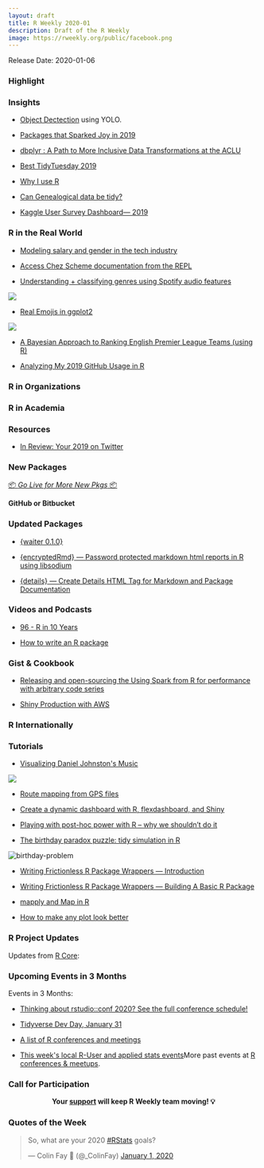 ```yaml
---
layout: draft
title: R Weekly 2020-01
description: Draft of the R Weekly
image: https://rweekly.org/public/facebook.png
---
```


Release Date: 2020-01-06

###  Highlight



### Insights

* [Object Dectection](https://heartbeat.fritz.ai/object-detection-in-just-3-lines-of-r-code-using-tiny-yolo-b5a16e50e8a0) using YOLO.

+ [Packages that Sparked Joy in 2019](https://www.rostrum.blog/2019/12/27/pkgs-2019/)

+ [dbplyr : A Path to More Inclusive Data Transformations at the ACLU](https://medium.com/aclu-tech-analytics/dbplyr-a-path-to-more-inclusive-data-transformations-at-the-aclu-5e6af21f4042)

+ [Best TidyTuesday 2019](https://cedricscherer.netlify.com/2019/12/30/best-tidytuesday-2019/)

+ [Why I use R](https://blog.shotwell.ca/posts/why_i_use_r/)

+ [Can Genealogical data be tidy?](https://r-house.netlify.com/2019/12/30/can-genealogical-data-be-tidy/)

+ [Kaggle User Survey Dashboard— 2019](https://towardsdatascience.com/kaggle-user-survey-2019-326e187ff207)

### R in the Real World

+ [Modeling salary and gender in the tech industry](https://juliasilge.com/blog/salary-gender/)

+ [Access Chez Scheme documentation from the REPL](https://www.travishinkelman.com/post/access-chez-scheme-documentation-from-repl/)

+ [Understanding + classifying genres using Spotify audio features](https://www.kaylinpavlik.com/classifying-songs-genres/)

![](https://raw.githubusercontent.com/rweekly/image/master/2020-01-06/audio-feature-density.png)

+ [Real Emojis in ggplot2](https://www.hvitfeldt.me/blog/real-emojis-in-ggplot2/)

![](https://raw.githubusercontent.com/rweekly/image/master/2020-01-06/emoji-plot.png)

+ [A Bayesian Approach to Ranking English Premier League Teams (using R)](https://tonyelhabr.rbind.io/post/bayesian-statistics-english-premier-league/)

+ [Analyzing My 2019 GitHub Usage in R](https://tbradley1013.github.io/2020/01/02/analyzing-my-2019-github-usage-in-r/)

<!-- + [MERRY CRISPMAS - a festive, data-driven short story](https://merry-crispmas.netlify.com/) -->

###  R in Organizations


###  R in Academia



###  Resources

+ [In Review: Your 2019 on Twitter](https://gadenbuie.shinyapps.io/tweets-of-2019/)

###  New Packages

<p class="added-hostname"><a href="https://rweekly.org/live" target="_blank" class="externalLink">📦 <i>Go Live for More New Pkgs</i> 📦</a></p>

**GitHub or Bitbucket**


### Updated Packages

+ [{waiter 0.1.0}](https://waiter.john-coene.com/#/)

+ [{encryptedRmd} — Password protected markdown html reports in R using libsodium](https://github.com/dirkschumacher/encryptedRmd)

+ [{details} — Create Details HTML Tag for Markdown and Package Documentation](https://yonicd.github.io/details/index.html)

###  Videos and Podcasts

+ [96 - R in 10 Years](http://nssdeviations.com/96-r-in-10-years)

+ [How to write an R package](https://www.infoworld.com/article/3346261/how-to-write-an-r-package.html)

### Gist & Cookbook

+ [Releasing and open-sourcing the Using Spark from R for performance with arbitrary code series](https://jozef.io/r206-spark-r-releasing-bookdown/)

+ [Shiny Production with AWS](https://business-science.github.io/shiny-production-with-aws-book/)

### R Internationally


###  Tutorials

+ [Visualizing Daniel Johnston's Music](https://davidsmale.netlify.com/portfolio/daniel-johnston/)

![](https://raw.githubusercontent.com/rweekly/image/master/2020-01-06/daniel-johnston.png)

+ [Route mapping from GPS files](https://www.meganstodel.com/posts/route-mapping-app/)

+ [Create a dynamic dashboard with R, flexdashboard, and Shiny](https://www.andrewheiss.com/blog/2020/01/01/flexdashboard-dynamic-data/)

+ [Playing with post-hoc power with R – why we shouldn’t do it](https://talesofr.wordpress.com/2020/01/04/playing-with-post-hoc-power-with-r-why-we-shouldnt-do-it/)

+ [The birthday paradox puzzle: tidy simulation in R](http://varianceexplained.org/r/birthday-problem/)

![birthday-problem](http://varianceexplained.org/figs/2020-01-03-birthday-problem/graph_groups-1.png)

+ [Writing Frictionless R Package Wrappers — Introduction](https://rud.is/b/2020/01/01/writing-frictionless-r-package-wrappers-introduction/)

+ [Writing Frictionless R Package Wrappers — Building A Basic R Package](https://rud.is/b/2020/01/03/writing-frictionless-r-package-wrappers-building-a-basic-r-package/)

+ [mapply and Map in R](http://theautomatic.net/2019/12/30/mapply-and-map-in-r/)

+ [How to make any plot look better](https://ggplot2tor.com/make_any_plot_look_better/make_any_plot_look_better/)

<!--<div class="post-more-begin></div><div class="post-more-end"></div>-->

###  R Project Updates

Updates from [R Core](http://developer.r-project.org/blosxom.cgi/R-devel/NEWS):


###  Upcoming Events in 3 Months

Events in 3 Months:

+ [Thinking about rstudio::conf 2020? See the full conference schedule!](https://blog.rstudio.com/2019/11/25/thinking-about-rstudio-conf-2020-see-the-full-conference-schedule/)

+ [Tidyverse Dev Day, January 31](https://www.tidyverse.org/blog/2019/11/tidyverse-dev-day-2020/)

+ [A list of R conferences and meetings](https://jumpingrivers.github.io/meetingsR/events.html)

+ [This week's local R-User and applied stats events](https://community.rstudio.com/c/irl)More past events at [R conferences & meetups](https://conf.rweekly.org).


###  Call for Participation


<p class="hide-support added-hostname support-rweekly" style="text-align: center;font-weight: bold;">Your <a class="non-visited externalLink" href="https://www.patreon.com/rweekly" onclick="pas(this)">support</a> will keep R Weekly team moving! 💡</p>

###  Quotes of the Week

<blockquote class="twitter-tweet"><p lang="en" dir="ltr">So, what are your 2020 <a href="https://twitter.com/hashtag/RStats?src=hash&amp;ref_src=twsrc%5Etfw">#RStats</a> goals?</p>&mdash; Colin Fay 🤘 (@_ColinFay) <a href="https://twitter.com/_ColinFay/status/1212341627081105408?ref_src=twsrc%5Etfw">January 1, 2020</a></blockquote> <script async src="https://platform.twitter.com/widgets.js" charset="utf-8"></script>
